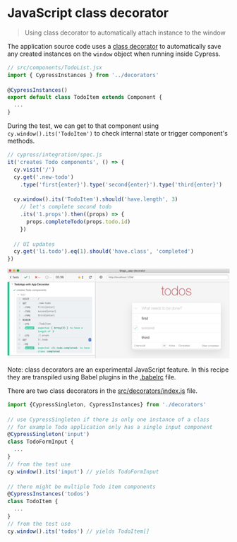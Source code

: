 # JavaScript class decorator
> Using class decorator to automatically attach instance to the window

The application source code uses a [class decorator](https://www.sitepoint.com/javascript-decorators-what-they-are/) to automatically save any created instances on the `window` object when running inside Cypress.

```js
// src/components/TodoList.jsx
import { CypressInstances } from '../decorators'

@CypressInstances()
export default class TodoItem extends Component {
  ...
}
```

During the test, we can get to that component using `cy.window().its('TodoItem')` to check internal state or trigger component's methods.

```js
// cypress/integration/spec.js
it('creates Todo components', () => {
  cy.visit('/')
  cy.get('.new-todo')
    .type('first{enter}').type('second{enter}').type('third{enter}')

  cy.window().its('TodoItem').should('have.length', 3)
    // let's complete second todo
    .its('1.props').then((props) => {
      props.completeTodo(props.todo.id)
    })

  // UI updates
  cy.get('li.todo').eq(1).should('have.class', 'completed')
})
```

![Test](images/app-decorator.png)

Note: class decorators are an experimental JavaScript feature. In this recipe they are transpiled using Babel plugins in the [.babelrc](.babelrc) file.

There are two class decorators in the [src/decorators/index.js](src/decorators/index.js) file.

```js
import {CypressSingleton, CypressInstances} from './decorators'

// use CypressSingleton if there is only one instance of a class
// for example Todo application only has a single input component
@CypressSingleton('input')
class TodoFormInput {
  ...
}
// from the test use
cy.window().its('input') // yields TodoFormInput

// there might be multiple Todo item components
@CypressInstances('todos')
class TodoItem {
  ...
}
// from the test use
cy.window().its('todos') // yields TodoItem[]
```
